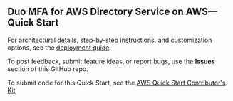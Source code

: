 ## Duo MFA for AWS Directory Service on AWS—Quick Start

For architectural details, step-by-step instructions, and customization options, see the [deployment guide](https://fwd.aws/JejQ7?).

To post feedback, submit feature ideas, or report bugs, use the **Issues** section of this GitHub repo.

To submit code for this Quick Start, see the [AWS Quick Start Contributor's Kit](https://aws-quickstart.github.io/).